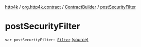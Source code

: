 [http4k](../../index.md) / [org.http4k.contract](../index.md) / [ContractBuilder](index.md) / [postSecurityFilter](./post-security-filter.md)

# postSecurityFilter

`var postSecurityFilter: `[`Filter`](../../org.http4k.core/-filter/index.md) [(source)](https://github.com/http4k/http4k/blob/master/http4k-contract/src/main/kotlin/org/http4k/contract/extensions.kt#L26)